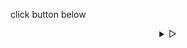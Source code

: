 click button below

<details align="center">
<summary> &#9655;</summary>
<details align="center">
<summary> &#9655;</summary>
<details align="center">
<summary> &#9655;</summary>
<details align="center">
<summary> &#9655;</summary>
<details align="center">
<summary> &#9655;</summary>
<details align="center">
<summary> &#9655;</summary>
<details align="center">
<summary> &#9655;</summary>
<details align="center">
<summary> &#9655;</summary>
<details align="center">
<summary> &#9655;</summary>
<details align="center">
<summary> &#9655;</summary>
<details align="center">
<summary> &#9655;</summary>
<details align="center">
<summary> &#9655;</summary>
<details align="center">
<summary> &#9655;</summary>
<details align="center">
<summary> &#9655;</summary>
<details align="center">
<summary> &#9655;</summary>
<details align="center">
<summary> &#9655;</summary>
<details align="center">
<summary> &#9655;</summary>
<details align="center">
<summary> &#9655;</summary>

</details>
</details>
</details>
</details>
</details>
</details>
</details>
</details>
</details>
</details>
</details>
</details>
</details>
</details>
</details>
</details>
</details>
</details>
